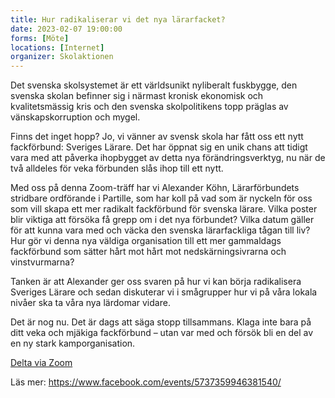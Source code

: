 ```yaml
---
title: Hur radikaliserar vi det nya lärarfacket?
date: 2023-02-07 19:00:00
forms: [Möte]
locations: [Internet]
organizer: Skolaktionen 
---
```

Det svenska skolsystemet är ett världsunikt nyliberalt fuskbygge, den svenska skolan befinner sig i närmast kronisk ekonomisk och kvalitetsmässig kris och den svenska skolpolitikens topp präglas av vänskapskorruption och mygel.

Finns det inget hopp? Jo, vi vänner av svensk skola har fått oss ett nytt fackförbund: Sveriges Lärare. Det har öppnat sig en unik chans att tidigt vara med att påverka ihopbygget av detta nya förändringsverktyg, nu när de två alldeles för veka förbunden slås ihop till ett nytt.

Med oss på denna Zoom-träff har vi Alexander Köhn, Lärarförbundets stridbare ordförande i Partille, som har koll på vad som är nyckeln för oss som vill skapa ett mer radikalt fackförbund för svenska lärare. Vilka poster blir viktiga att försöka få grepp om i det nya förbundet? Vilka datum gäller för att kunna vara med och väcka den svenska lärarfackliga tågan till liv? Hur gör vi denna nya väldiga organisation till ett mer gammaldags fackförbund som sätter hårt mot hårt mot nedskärningsivrarna och vinstvurmarna?

Tanken är att Alexander ger oss svaren på hur vi kan börja radikalisera Sveriges Lärare och sedan diskuterar vi i smågrupper hur vi på våra lokala nivåer ska ta våra nya lärdomar vidare.

Det är nog nu. Det är dags att säga stopp tillsammans. Klaga inte bara på ditt veka och mjäkiga fackförbund – utan var med och försök bli en del av en ny stark kamporganisation.

[Delta via Zoom](https://us02web.zoom.us/j/88045319429?pwd=K3VycjBnalo4VFhBUGFzQmJqNzBrdz09&fbclid=IwAR18BlITaMI1ganR6j3KC7a96OcP50QuFBWTCgg9XnG1mw0Hb0WLaZjqINo#success)

Läs mer: https://www.facebook.com/events/5737359946381540/